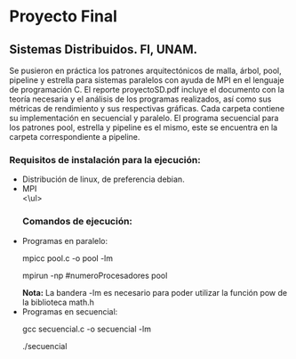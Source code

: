 # Proyecto Final 
## Sistemas Distribuidos. FI, UNAM.
<p>Se pusieron en práctica los patrones arquitectónicos de malla, árbol, pool, pipeline y estrella para sistemas paralelos 
con ayuda de MPI en el lenguaje de programación C.
El reporte proyectoSD.pdf incluye el documento con la teoría necesaria y el análisis de los programas realizados, así como sus métricas
de rendimiento y sus respectivas gráficas.
Cada carpeta contiene su implementación en secuencial y paralelo. El programa secuencial para los patrones pool, estrella y pipeline 
es el mismo, este se encuentra en la carpeta correspondiente a pipeline.</p>

### Requisitos de instalación para la ejecución:
<ul>
<li>Distribución de linux, de preferencia debian.</li>
<li>MPI</li>
<\ul>

### Comandos de ejecución:
<li>Programas en paralelo:
<p>mpicc pool.c -o pool -lm</p>
<p>mpirun -np #numeroProcesadores pool</p></li>
<strong>Nota:</strong> La bandera -lm es necesario para poder utilizar la función pow de la biblioteca math.h
<li>Programas en secuencial:
<p>gcc secuencial.c -o secuencial -lm</p>
<p>./secuencial</p></li>


